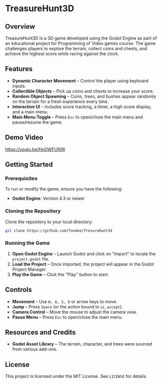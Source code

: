# TreasureHunt3D

## Overview
TreasureHunt3D is a 3D game developed using the Godot Engine as part of an educational project for Programming of Video games course. The game challenges players to explore the terrain, collect coins and chests, and achieve the highest score while racing against the clock.

## Features
- **Dynamic Character Movement** – Control the player using keyboard inputs.
- **Collectible Objects** – Pick up coins and chests to increase your score.
- **Random Object Spawning** – Coins, trees, and bushes appear randomly on the terrain for a fresh experience every time.
- **Interactive UI** – Includes score tracking, a timer, a high score display, and a main menu.
- **Main Menu Toggle** – Press `Esc` to open/close the main menu and pause/resume the game.

## Demo Video

https://youtu.be/HoDWFUflj9I

## Getting Started

### Prerequisites
To run or modify the game, ensure you have the following:
- **Godot Engine**: Version 4.3 or newer

### Cloning the Repository
Clone the repository to your local directory:
```sh
git clone https://github.com/Ton4ee/TresureHunt3d
```

### Running the Game
1. **Open Godot Engine** – Launch Godot and click on "Import" to locate the `project.godot` file.
2. **Load the Project** – Once imported, the project will appear in the Godot Project Manager.
3. **Play the Game** – Click the "Play" button to start.

## Controls
- **Movement** – Use `W, A, S, D` or arrow keys to move.
- **Jump** – Press `Space` (or the action bound to `ui_accept`).
- **Camera Control** – Move the mouse to adjust the camera view.
- **Pause Menu** – Press `Esc` to open/close the main menu.

## Resources and Credits
- **Godot Asset Library** – The terrain, character, and trees were sourced from various add-ons.


## License
This project is licensed under the MIT License. See `LICENSE` for details.



